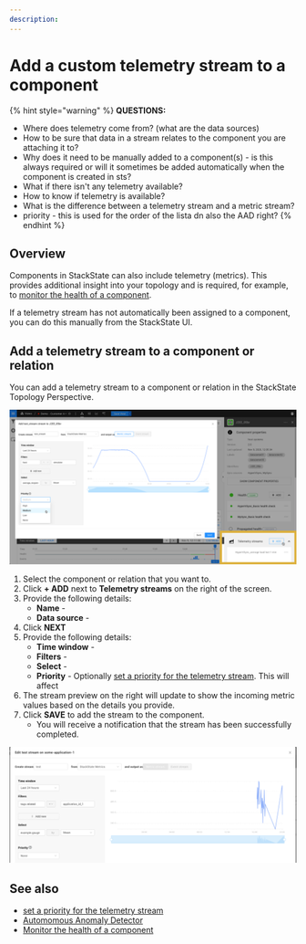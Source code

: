 ```yaml
---
description: 
---
```


# Add a custom telemetry stream to a component

{% hint style="warning" %}
**QUESTIONS:**
- Where does telemetry come from? (what are the data sources)
- How to be sure that data in a stream relates to the component you are attaching it to?
- Why does it need to be manually added to a component(s) - is this always required or will it sometimes be added automatically when the component is created in sts?
- What if there isn't any telemetry available?
- How to know if telemetry is available?
- What is the difference between a telemetry stream and a metric stream?
- priority - this is used for the order of the lista dn also the AAD right?
{% endhint %}

## Overview

Components in StackState can also include telemetry \(metrics\). This provides additional insight into your topology and is required, for example, to [monitor the health of a component](/use/health-state-and-alerts/create-a-health-check.md).

If a telemetry stream has not automatically been assigned to a component, you can do this manually from the StackState UI.

## Add a telemetry stream to a component or relation

You can add a telemetry stream to a component or relation in the StackState Topology Perspective.

![Add a telemetry stream to a component or relation](/.gitbook/assets/v41_add_telemetry_stream.png)

1. Select the component or relation that you want to.
2. Click **+ ADD** next to **Telemetry streams** on the right of the screen.
3. Provide the following details:
    - **Name** - 
    - **Data source** - 
4. Click **NEXT**
5. Provide the following details:
    - **Time window** - 
    - **Filters** - 
    - **Select** - 
    - **Priority** - Optionally [set a priority for the telemetry stream](/configure/telemetry/how_to_use_the_priority_field_for_components.md). This will affect 
6. The stream preview on the right will update to show the incoming metric values based on the details you provide.
7. Click **SAVE** to add the stream to the component.
    - You will receive a notification that the stream has been successfully completed. 

![](/.gitbook/assets/example-telemetry-stream.png)

## See also

- [set a priority for the telemetry stream](/configure/telemetry/how_to_use_the_priority_field_for_components.md)
- [Automomous Anomaly Detector](/stackpacks/add-ons/aad.md)
- [Monitor the health of a component](/use/health-state-and-alerts/create-a-health-check.md)